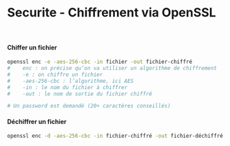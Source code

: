 Securite - Chiffrement via OpenSSL
==
<br/>

#### Chiffer un fichier

```bash
openssl enc -e -aes-256-cbc -in fichier -out fichier-chiffré
#    enc : on précise qu’on va utiliser un algorithme de chiffrement
#    -e : on chiffre un fichier
#    -aes-256-cbc : l’algorithme, ici AES
#    -in : le nom du fichier à chiffrer
#    -out : le nom de sortie du fichier chiffré

# Un password est demandé (20+ caractères conseillés)
```

#### Déchiffrer un fichier

```bash
openssl enc -d -aes-256-cbc -in fichier-chiffré -out fichier-déchiffré
```
